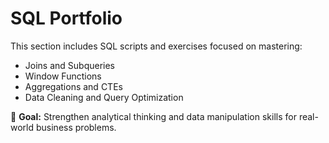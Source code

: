 # SQL Portfolio

This section includes SQL scripts and exercises focused on mastering:

- Joins and Subqueries
- Window Functions
- Aggregations and CTEs
- Data Cleaning and Query Optimization

🎯 **Goal:** Strengthen analytical thinking and data manipulation skills for real-world business problems.

